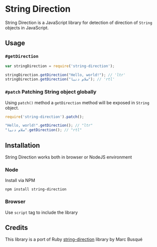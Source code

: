 # String Direction
String Direction is a JavaScript library for detection of direction of `String` objects in JavaScript.

## Usage

### `#getDirection`
``` javascript
var stringDirection = require('string-direction');

stringDirection.getDirection("Hello, world!"); // 'ltr'
stringDirection.getDirection("سلام دنیا"); // 'rtl'
```
### `#patch` Patching String object globally
Using `patch()` method a `getDirection` method will be exposed in `String` object.

``` javascript
require('string-direction').patch();

"Hello, world!".getDirection(); // "ltr"
"سلام دنیا".getDirection(); // "rtl"
```

## Installation
String Direction works both in browser or NodeJS environment
### Node
Install via NPM
``` shell
npm install string-direction
```
### Browser
Use `script` tag to include the library


## Credits
This library is a port of Ruby [string-direction](https://github.com/laMarciana/string-direction) library by Marc Busqué

